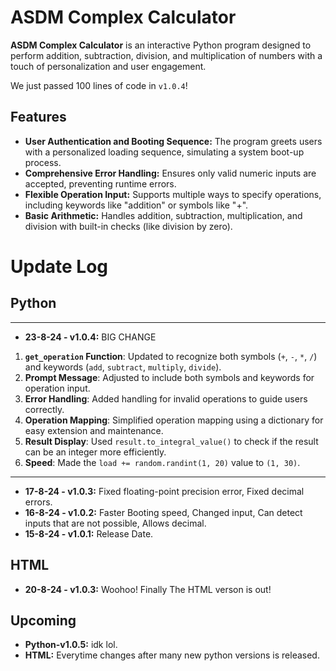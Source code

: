 # ASDM Complex Calculator

**ASDM Complex Calculator** is an interactive Python program designed to perform addition, subtraction, division, and multiplication of numbers with a touch of personalization and user engagement.

We just passed 100 lines of code in `v1.0.4`!

## Features

- **User Authentication and Booting Sequence:** The program greets users with a personalized loading sequence, simulating a system boot-up process.
- **Comprehensive Error Handling:** Ensures only valid numeric inputs are accepted, preventing runtime errors.
- **Flexible Operation Input:** Supports multiple ways to specify operations, including keywords like "addition" or symbols like "+".
- **Basic Arithmetic:** Handles addition, subtraction, multiplication, and division with built-in checks (like division by zero).

# Update Log
## Python
-------------------------------------------------------------------------------------------------------------------------------------------------
- **23-8-24 - v1.0.4:** BIG CHANGE 
1. **`get_operation` Function**: Updated to recognize both symbols (`+`, `-`, `*`, `/`) and keywords (`add`, `subtract`, `multiply`, `divide`).
2. **Prompt Message**: Adjusted to include both symbols and keywords for operation input.
3. **Error Handling**: Added handling for invalid operations to guide users correctly.
4. **Operation Mapping**: Simplified operation mapping using a dictionary for easy extension and maintenance.
5. **Result Display**: Used `result.to_integral_value()` to check if the result can be an integer more efficiently.
6. **Speed**: Made the `load += random.randint(1, 20)` value to `(1, 30)`.
---------------------------------------------------------------------------------------------------------------------------------------------------
- **17-8-24 - v1.0.3:** Fixed floating-point precision error, Fixed decimal errors.
- **16-8-24 - v1.0.2:** Faster Booting speed, Changed input, Can detect inputs that are not possible, Allows decimal.
- **15-8-24 - v1.0.1:** Release Date.

## HTML
- **20-8-24 - v1.0.3:** Woohoo! Finally The HTML verson is out!

## Upcoming
- **Python-v1.0.5:** idk lol.
- **HTML:** Everytime changes after many new python versions is released.
